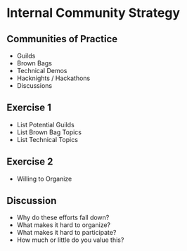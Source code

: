 # Internal Community Strategy

## Communities of Practice

* Guilds
* Brown Bags
* Technical Demos
* Hacknights / Hackathons
* Discussions

## Exercise 1

* List Potential Guilds
* List Brown Bag Topics
* List Technical Topics

## Exercise 2

* Willing to Organize

## Discussion

* Why do these efforts fall down?
* What makes it hard to organize?
* What makes it hard to participate?
* How much or little do you value this?


